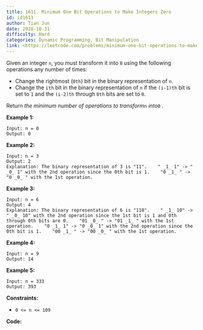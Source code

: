 ```yaml
---
title: 1611. Minimum One Bit Operations to Make Integers Zero
id: id1611
author: Tian Jun
date: 2020-10-31
difficulty: Hard
categories: Dynamic Programming, Bit Manipulation
link: <https://leetcode.com/problems/minimum-one-bit-operations-to-make-integers-zero/description/>
---
```


Given an integer `n`, you must transform it into `0` using the following
operations any number of times:

  * Change the rightmost (`0th`) bit in the binary representation of `n`.
  * Change the `ith` bit in the binary representation of `n` if the `(i-1)th` bit is set to `1` and the `(i-2)th` through `0th` bits are set to `0`.

Return _the minimum number of operations to transform_`n` _into_`0` _._



**Example 1:**
            
	Input: n = 0    
	Output: 0    

**Example 2:**
            
	Input: n = 3    
	Output: 2    
	Explanation: The binary representation of 3 is "11".    " _1_ 1" -> " _0_ 1" with the 2nd operation since the 0th bit is 1.    "0 _1_ " -> "0 _0_ " with the 1st operation.    

**Example 3:**
            
	Input: n = 6    
	Output: 4    
	Explanation: The binary representation of 6 is "110".    " _1_ 10" -> " _0_ 10" with the 2nd operation since the 1st bit is 1 and 0th through 0th bits are 0.    "01 _0_ " -> "01 _1_ " with the 1st operation.    "0 _1_ 1" -> "0 _0_ 1" with the 2nd operation since the 0th bit is 1.    "00 _1_ " -> "00 _0_ " with the 1st operation.    

**Example 4:**
            
	Input: n = 9    
	Output: 14    

**Example 5:**
            
	Input: n = 333    
	Output: 393    



**Constraints:**

  * `0 <= n <= 109`


**Code:**
